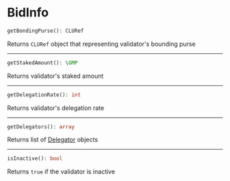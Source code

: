 # BidInfo

```php
getBondingPurse(): CLURef
```
Returns `CLURef` object that representing validator's bounding purse

---
```php
getStakedAmount(): \GMP
```
Returns validator's staked amount

---
```php
getDelegationRate(): int
```
Returns validator's delegation rate

---
```php
getDelegators(): array
```
Returns list of [Delegator](Delegator.md) objects

---
```php
isInactive(): bool
```
Returns `true` if the validator is inactive 
